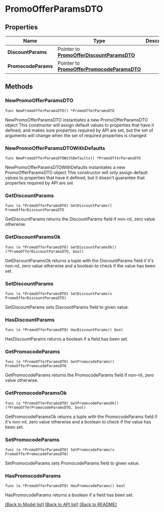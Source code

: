 # PromoOfferParamsDTO

## Properties

Name | Type | Description | Notes
------------ | ------------- | ------------- | -------------
**DiscountParams** | Pointer to [**PromoOfferDiscountParamsDTO**](PromoOfferDiscountParamsDTO.md) |  | [optional] 
**PromocodeParams** | Pointer to [**PromoOfferPromocodeParamsDTO**](PromoOfferPromocodeParamsDTO.md) |  | [optional] 

## Methods

### NewPromoOfferParamsDTO

`func NewPromoOfferParamsDTO() *PromoOfferParamsDTO`

NewPromoOfferParamsDTO instantiates a new PromoOfferParamsDTO object
This constructor will assign default values to properties that have it defined,
and makes sure properties required by API are set, but the set of arguments
will change when the set of required properties is changed

### NewPromoOfferParamsDTOWithDefaults

`func NewPromoOfferParamsDTOWithDefaults() *PromoOfferParamsDTO`

NewPromoOfferParamsDTOWithDefaults instantiates a new PromoOfferParamsDTO object
This constructor will only assign default values to properties that have it defined,
but it doesn't guarantee that properties required by API are set

### GetDiscountParams

`func (o *PromoOfferParamsDTO) GetDiscountParams() PromoOfferDiscountParamsDTO`

GetDiscountParams returns the DiscountParams field if non-nil, zero value otherwise.

### GetDiscountParamsOk

`func (o *PromoOfferParamsDTO) GetDiscountParamsOk() (*PromoOfferDiscountParamsDTO, bool)`

GetDiscountParamsOk returns a tuple with the DiscountParams field if it's non-nil, zero value otherwise
and a boolean to check if the value has been set.

### SetDiscountParams

`func (o *PromoOfferParamsDTO) SetDiscountParams(v PromoOfferDiscountParamsDTO)`

SetDiscountParams sets DiscountParams field to given value.

### HasDiscountParams

`func (o *PromoOfferParamsDTO) HasDiscountParams() bool`

HasDiscountParams returns a boolean if a field has been set.

### GetPromocodeParams

`func (o *PromoOfferParamsDTO) GetPromocodeParams() PromoOfferPromocodeParamsDTO`

GetPromocodeParams returns the PromocodeParams field if non-nil, zero value otherwise.

### GetPromocodeParamsOk

`func (o *PromoOfferParamsDTO) GetPromocodeParamsOk() (*PromoOfferPromocodeParamsDTO, bool)`

GetPromocodeParamsOk returns a tuple with the PromocodeParams field if it's non-nil, zero value otherwise
and a boolean to check if the value has been set.

### SetPromocodeParams

`func (o *PromoOfferParamsDTO) SetPromocodeParams(v PromoOfferPromocodeParamsDTO)`

SetPromocodeParams sets PromocodeParams field to given value.

### HasPromocodeParams

`func (o *PromoOfferParamsDTO) HasPromocodeParams() bool`

HasPromocodeParams returns a boolean if a field has been set.


[[Back to Model list]](../README.md#documentation-for-models) [[Back to API list]](../README.md#documentation-for-api-endpoints) [[Back to README]](../README.md)


